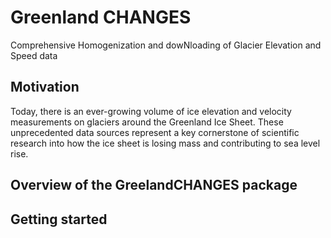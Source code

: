 # Greenland CHANGES
Comprehensive Homogenization and dowNloading of Glacier Elevation and Speed data

## Motivation
Today, there is an ever-growing volume of ice elevation and velocity measurements on glaciers around the Greenland Ice Sheet. These unprecedented data sources represent a key cornerstone of scientific research into how the ice sheet is losing mass and contributing to sea level rise.

## Overview of the GreelandCHANGES package

## Getting started
